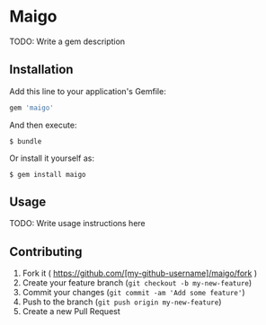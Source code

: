 # Maigo

TODO: Write a gem description

## Installation

Add this line to your application's Gemfile:

```ruby
gem 'maigo'
```

And then execute:

    $ bundle

Or install it yourself as:

    $ gem install maigo

## Usage

TODO: Write usage instructions here

## Contributing

1. Fork it ( https://github.com/[my-github-username]/maigo/fork )
2. Create your feature branch (`git checkout -b my-new-feature`)
3. Commit your changes (`git commit -am 'Add some feature'`)
4. Push to the branch (`git push origin my-new-feature`)
5. Create a new Pull Request

